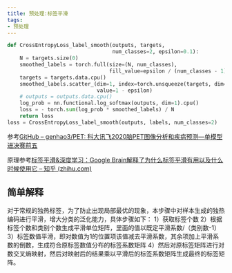 ```yaml
---
title: 预处理:标签平滑
tags:  
- 预处理
---
```


```python
def CrossEntropyLoss_label_smooth(outputs, targets,
                                  num_classes=2, epsilon=0.1):
    N = targets.size(0)
    smoothed_labels = torch.full(size=(N, num_classes),
                                 fill_value=epsilon / (num_classes - 1))
    targets = targets.data.cpu()
    smoothed_labels.scatter_(dim=1, index=torch.unsqueeze(targets, dim=1),
                             value=1 - epsilon)
    # outputs = outputs.data.cpu()
    log_prob = nn.functional.log_softmax(outputs, dim=1).cpu()
    loss = - torch.sum(log_prob * smoothed_labels) / N
    return loss
loss = CrossEntropyLoss_label_smooth(outputs, labels, num_classes=2)
```

参考[GitHub – genhao3/PET: 科大讯飞2020脑PET图像分析和疾病预测—单模型进决赛前五](https://github.com/genhao3/PET)

原理参考[标签平滑&深度学习：Google Brain解释了为什么标签平滑有用以及什么时候使用它 – 知乎 (zhihu.com)](https://zhuanlan.zhihu.com/p/101553787)

## 简单解释

对于常规的独热标签，为了防止出现局部最优的现象，本步骤中对样本生成的独热编码进行平滑，增大分类的泛化能力，具体步骤如下：
1）获取标签个数
2）根据标签个数和类别个数生成平滑单位矩阵，里面的值以既定平滑系数/（类别数-1）
3）标签数值平滑，即对数值为1的位置项该值减去平滑系数，其余项加上平滑系数的倒数，生成符合原标签数值分布的标签系数矩阵
4）然后对原标签矩阵进行对数交叉熵映射，然后对映射后的结果乘以平滑后的标签系数矩阵生成最终的标签矩阵。